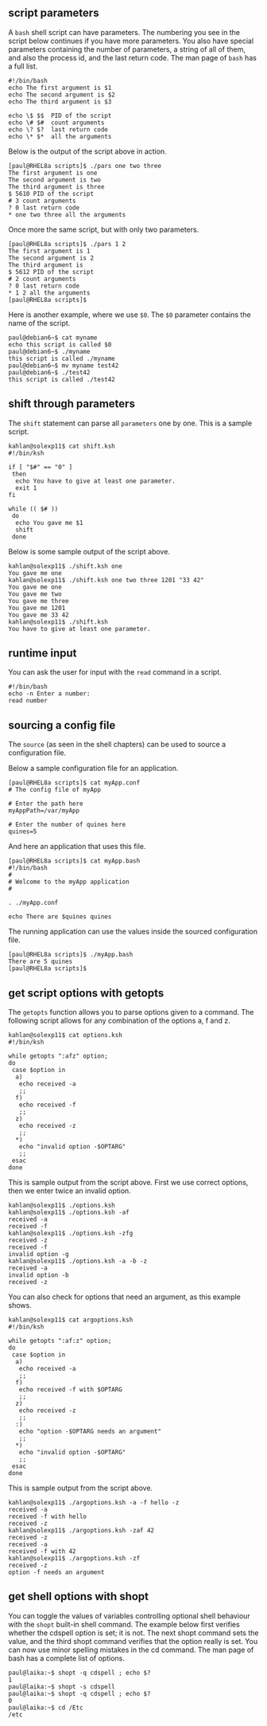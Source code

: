 ## script parameters

A `bash` shell script can have parameters. The numbering
you see in the script below continues if you have more parameters. You
also have special parameters containing the number of parameters, a
string of all of them, and also the process id, and the last return
code. The man page of `bash` has a full list.

    #!/bin/bash
    echo The first argument is $1
    echo The second argument is $2
    echo The third argument is $3

    echo \$ $$  PID of the script
    echo \# $#  count arguments
    echo \? $?  last return code
    echo \* $*  all the arguments

Below is the output of the script above in action.

    [paul@RHEL8a scripts]$ ./pars one two three
    The first argument is one
    The second argument is two
    The third argument is three
    $ 5610 PID of the script
    # 3 count arguments
    ? 0 last return code
    * one two three all the arguments

Once more the same script, but with only two parameters.

    [paul@RHEL8a scripts]$ ./pars 1 2
    The first argument is 1
    The second argument is 2
    The third argument is
    $ 5612 PID of the script
    # 2 count arguments
    ? 0 last return code
    * 1 2 all the arguments
    [paul@RHEL8a scripts]$

Here is another example, where we use `$0`. The `$0` parameter contains
the name of the script.

    paul@debian6~$ cat myname 
    echo this script is called $0
    paul@debian6~$ ./myname 
    this script is called ./myname
    paul@debian6~$ mv myname test42
    paul@debian6~$ ./test42 
    this script is called ./test42

## shift through parameters

The `shift` statement can parse all `parameters` one by
one. This is a sample script.

    kahlan@solexp11$ cat shift.ksh 
    #!/bin/ksh                                
                                              
    if [ "$#" == "0" ] 
     then
      echo You have to give at least one parameter.
      exit 1
    fi

    while (( $# ))
     do
      echo You gave me $1
      shift
     done

Below is some sample output of the script above.

    kahlan@solexp11$ ./shift.ksh one  
    You gave me one
    kahlan@solexp11$ ./shift.ksh one two three 1201 "33 42"
    You gave me one                           
    You gave me two
    You gave me three
    You gave me 1201
    You gave me 33 42
    kahlan@solexp11$ ./shift.ksh                           
    You have to give at least one parameter.

## runtime input

You can ask the user for input with the `read` command in
a script.

    #!/bin/bash
    echo -n Enter a number:
    read number
            

## sourcing a config file

The `source` (as seen in the shell chapters) can be used
to source a configuration file.

Below a sample configuration file for an application.

    [paul@RHEL8a scripts]$ cat myApp.conf 
    # The config file of myApp

    # Enter the path here
    myAppPath=/var/myApp

    # Enter the number of quines here
    quines=5

And here an application that uses this file.

    [paul@RHEL8a scripts]$ cat myApp.bash 
    #!/bin/bash
    #
    # Welcome to the myApp application
    # 

    . ./myApp.conf

    echo There are $quines quines

The running application can use the values inside the sourced
configuration file.

    [paul@RHEL8a scripts]$ ./myApp.bash 
    There are 5 quines
    [paul@RHEL8a scripts]$

## get script options with getopts

The `getopts` function allows you to parse options given
to a command. The following script allows for any combination of the
options a, f and z.

    kahlan@solexp11$ cat options.ksh 
    #!/bin/ksh

    while getopts ":afz" option;
    do
     case $option in
      a)
       echo received -a
       ;;
      f)
       echo received -f
       ;;
      z)
       echo received -z
       ;;
      *)
       echo "invalid option -$OPTARG" 
       ;;
     esac
    done

This is sample output from the script above. First we use correct
options, then we enter twice an invalid option.

    kahlan@solexp11$ ./options.ksh        
    kahlan@solexp11$ ./options.ksh -af
    received -a
    received -f
    kahlan@solexp11$ ./options.ksh -zfg
    received -z
    received -f
    invalid option -g
    kahlan@solexp11$ ./options.ksh -a -b -z
    received -a
    invalid option -b
    received -z

You can also check for options that need an argument, as this example
shows.

    kahlan@solexp11$ cat argoptions.ksh 
    #!/bin/ksh

    while getopts ":af:z" option;
    do
     case $option in
      a)
       echo received -a
       ;;
      f)
       echo received -f with $OPTARG
       ;;
      z)
       echo received -z
       ;;
      :)
       echo "option -$OPTARG needs an argument"
       ;;
      *)
       echo "invalid option -$OPTARG" 
       ;;
     esac
    done

This is sample output from the script above.

    kahlan@solexp11$ ./argoptions.ksh -a -f hello -z
    received -a
    received -f with hello
    received -z
    kahlan@solexp11$ ./argoptions.ksh -zaf 42       
    received -z
    received -a
    received -f with 42
    kahlan@solexp11$ ./argoptions.ksh -zf   
    received -z
    option -f needs an argument

## get shell options with shopt

You can toggle the values of variables controlling optional shell
behaviour with the `shopt` built-in shell command. The
example below first verifies whether the cdspell option is set; it is
not. The next shopt command sets the value, and the third shopt command
verifies that the option really is set. You can now use minor spelling
mistakes in the cd command. The man page of bash has a complete list of
options.

    paul@laika:~$ shopt -q cdspell ; echo $?
    1
    paul@laika:~$ shopt -s cdspell
    paul@laika:~$ shopt -q cdspell ; echo $?
    0
    paul@laika:~$ cd /Etc
    /etc

